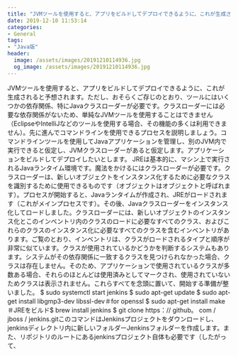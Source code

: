 ```yaml
---
title: "JVMツールを使用すると、アプリをビルドしてデプロイできるように、これが生成されると予想されます。"
date: 2019-12-10 11:53:14
categories:
- General
tags:
- "Java版"
header:
  image: /assets/images/20191210114936.jpg
  og_image: /assets/images/20191210114936.jpg
---
```


JVMツールを使用すると、アプリをビルドしてデプロイできるように、これが生成されると予想されます。ただし、おそらくご存じのとおり、ツールにはいくつかの依存関係、特にJavaクラスローダーが必要です。クラスローダーには必要な依存関係がないため、単純なJVMツールを使用することはできません（EclipseやIntelliJなどのツールを使用する場合、その機能の多くは利用できません）。先に進んでコマンドラインを使用できるプロセスを説明しましょう。コマンドラインツールを使用してJavaアプリケーションを管理し、別のJVM内で実行できると仮定し、JVMクラスローダーがあると仮定します。アプリケーションをビルドしてデプロイしたいとします。 JREは基本的に、マシン上で実行されるJavaランタイム環境です。魔法をかけるにはクラスローダーが必要です。クラスローダーは、新しいオブジェクトをインスタンス化するために必要なクラスを識別するために使用できるものです（オブジェクトはオブジェクトと呼ばれます）。プロセスが開始すると、Javaランタイムが作成され、JREがロードされます（これがメインプロセスです）。その後、Javaクラスローダーをインスタンス化してロードしました。クラスローダーには、新しいオブジェクトのインスタンス化とこのインベントリ内のクラスのロードに必要なすべてのクラス、およびこれらのクラスのインスタンス化に必要なすべてのクラスを含むインベントリがあります。ご覧のとおり、インベントリは、クラスがロードされるタイプと順序が非常に似ています。クラスが使用されているかどうかを判断するシステムもあります。システムがその依存関係に一致するクラスを見つけられなかった場合、クラスは存在しません。そのため、アプリケーションで使用されているクラスが多数ある場合、それらのほとんどは使用済みとしてマークされ、使用されていないためクラスは表示されません。これらすべてを念頭に置いて、開始する準備が整いました。 $ sudo systemctl start jenkins $ sudo apt-get update $ sudo apt-get install libgmp3-dev libssl-dev＃for openssl $ sudo apt-get install make＃JREをビルド$ brew install jenkins $ git clone https：// github。 com / jboss / jenkins.gitこのコマンドはJenkinsプロジェクトをダウンロードし、jenkinsディレクトリ内に新しいフォルダーJenkinsフォルダーを作成します。また、リポジトリのルートにあるjenkinsプロジェクト自体も必要です（したがって、
